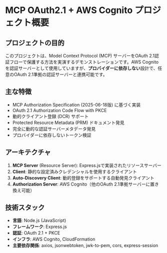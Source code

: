 # MCP OAuth2.1 + AWS Cognito プロジェクト概要

## プロジェクトの目的
このプロジェクトは、Model Context Protocol (MCP) サーバーをOAuth 2.1認証フローで保護する方法を実演するデモンストレーションです。AWS Cognitoを認証サーバーとして使用していますが、**プロバイダーに依存しない**設計で、任意のOAuth 2.1準拠の認証サーバーと連携可能です。

## 主な特徴
- MCP Authorization Specification (2025-06-18版) に基づく実装
- OAuth 2.1 Authorization Code Flow with PKCE
- 動的クライアント登録 (DCR) サポート
- Protected Resource Metadata (PRM) ドキュメント発見
- 完全に動的な認証サーバーメタデータ発見
- プロバイダーに依存しないトークン検証

## アーキテクチャ
1. **MCP Server** (Resource Server): Express.jsで実装されたリソースサーバー
2. **Client**: 静的な設定済みクレデンシャルを使用するクライアント
3. **Auto-Discovery Client**: 動的登録をサポートする自動発見クライアント
4. **Authorization Server**: AWS Cognito（他のOAuth 2.1準拠サーバーに置き換え可能）

## 技術スタック
- **言語**: Node.js (JavaScript)
- **フレームワーク**: Express.js
- **認証**: OAuth 2.1 + PKCE
- **インフラ**: AWS Cognito, CloudFormation
- **主要依存関係**: axios, jsonwebtoken, jwk-to-pem, cors, express-session